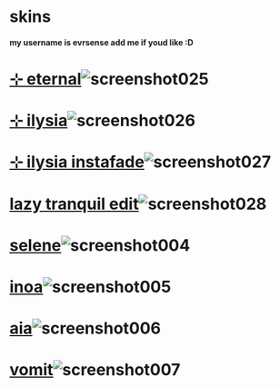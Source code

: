 # skins
#### my username is evrsense add me if youd like :D

# [⊹ eternal](https://www.mediafire.com/file/217h1wqyndpz0sq/%25E2%258A%25B9_eternal.osk/file)![screenshot025](https://github.com/evrsense/skins/assets/158487080/d2d0ebe1-63ea-47ff-923d-55902c3cc994)


# [⊹ ilysia](https://www.mediafire.com/file/fdr071mkao2b16u/-_%25E2%258A%25B9_ilysia.osk/file)![screenshot026](https://github.com/evrsense/skins/assets/158487080/dced346c-3270-4575-9dc1-af9dd87c90cc)


# [⊹ ilysia instafade](https://www.mediafire.com/file/093ssywt5gjpvti/%25E2%258A%25B9_ilysia_instafade.osk/file)![screenshot027](https://github.com/evrsense/skins/assets/158487080/d496a3b2-8a32-4588-bbef-12b098a3a737)

# [ lazy tranquil edit](https://www.mediafire.com/file/0r7sckurmbmtx08/tranquil+edit.osk/file)![screenshot028](https://github.com/evrsense/skins/assets/158487080/405ef599-bcef-4dbe-ad7f-63ae1a4d0168)



# [selene](https://www.mediafire.com/file/dy6xxyyyb8k8v7y/selene.osk/file)![screenshot004](https://github.com/silveine/skins/assets/130988602/aff9bfb2-2358-448b-a0bd-8793bdfde704)



# [inoa](https://www.mediafire.com/file/4ngb34tmduq8o00/-_%25E2%258A%25B9_inoa.osk/file)![screenshot005](https://github.com/silveine/skins/assets/130988602/c815b0ec-62b7-4ce7-8eb3-dc44e46d4761)



# [aia](https://www.mediafire.com/file/8dggnirxm83dc5v/-_%25E2%258A%25B9_aia.osk/file)![screenshot006](https://github.com/silveine/skins/assets/130988602/b73bc7b4-8117-4878-96d3-0603308fbb1c)

# [vomit](https://www.mediafire.com/file/r2ezfn6a1e6y08v/vomit.osk/file)![screenshot007](https://github.com/silveine/skins/assets/130988602/8d78adb5-10a1-460b-a922-6500dda5f4f9)
